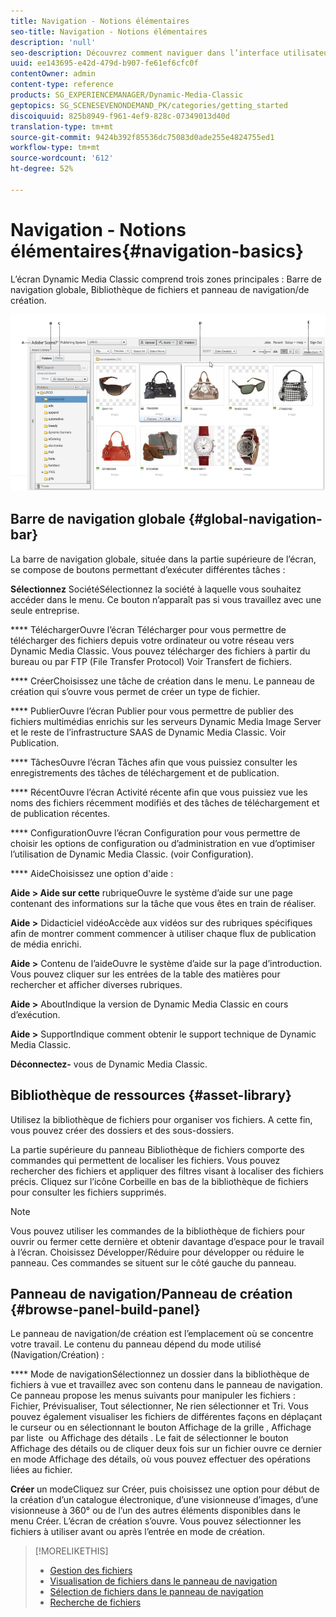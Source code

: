 ```yaml
---
title: Navigation - Notions élémentaires
seo-title: Navigation - Notions élémentaires
description: 'null'
seo-description: Découvrez comment naviguer dans l’interface utilisateur de Dynamic Media Classic.
uuid: ee143695-e42d-479d-b907-fe61ef6cfc0f
contentOwner: admin
content-type: reference
products: SG_EXPERIENCEMANAGER/Dynamic-Media-Classic
geptopics: SG_SCENESEVENONDEMAND_PK/categories/getting_started
discoiquuid: 825b8949-f961-4ef9-828c-07349013d40d
translation-type: tm+mt
source-git-commit: 9424b392f85536dc75083d0ade255e4824755ed1
workflow-type: tm+mt
source-wordcount: '612'
ht-degree: 52%

---
```



# Navigation - Notions élémentaires{#navigation-basics}

L’écran Dynamic Media Classic comprend trois zones principales : Barre de navigation globale, Bibliothèque de fichiers et panneau de navigation/de création.

![Navigation - Notions élémentaires](/help/assets/gs_navigation_basics_popup_popup.png)

## Barre de navigation globale {#global-navigation-bar}

La barre de navigation globale, située dans la partie supérieure de l’écran, se compose de boutons permettant d’exécuter différentes tâches :

**Sélectionnez** SociétéSélectionnez la société à laquelle vous souhaitez accéder dans le menu. Ce bouton n’apparaît pas si vous travaillez avec une seule entreprise.

**** TéléchargerOuvre l’écran Télécharger pour vous permettre de télécharger des fichiers depuis votre ordinateur ou votre réseau vers Dynamic Media Classic. Vous pouvez télécharger des fichiers à partir du bureau ou par FTP (File Transfer Protocol) Voir Transfert de fichiers.

**** CréerChoisissez une tâche de création dans le menu. Le panneau de création qui s’ouvre vous permet de créer un type de fichier.

**** PublierOuvre l’écran Publier pour vous permettre de publier des fichiers multimédias enrichis sur les serveurs Dynamic Media Image Server et le reste de l’infrastructure SAAS de Dynamic Media Classic. Voir Publication.

**** TâchesOuvre l’écran Tâches afin que vous puissiez consulter les enregistrements des tâches de téléchargement et de publication.

**** RécentOuvre l’écran Activité récente afin que vous puissiez vue les noms des fichiers récemment modifiés et des tâches de téléchargement et de publication récentes.

**** ConfigurationOuvre l’écran Configuration pour vous permettre de choisir les options de configuration ou d’administration en vue d’optimiser l’utilisation de Dynamic Media Classic. (voir Configuration).

**** AideChoisissez une option d&#39;aide :

**Aide > Aide sur cette** rubriqueOuvre le système d’aide sur une page contenant des informations sur la tâche que vous êtes en train de réaliser.

**Aide >** Didacticiel vidéoAccède aux vidéos sur des rubriques spécifiques afin de montrer comment commencer à utiliser chaque flux de publication de média enrichi.

**Aide >** Contenu de l’aideOuvre le système d’aide sur la page d’introduction. Vous pouvez cliquer sur les entrées de la table des matières pour rechercher et afficher diverses rubriques.

**Aide >** AboutIndique la version de Dynamic Media Classic en cours d’exécution.

**Aide >** SupportIndique comment obtenir le support technique de Dynamic Media Classic.

**Déconnectez-** vous de Dynamic Media Classic.

## Bibliothèque de ressources {#asset-library}

Utilisez la bibliothèque de fichiers pour organiser vos fichiers. A cette fin, vous pouvez créer des dossiers et des sous-dossiers.

La partie supérieure du panneau Bibliothèque de fichiers comporte des commandes qui permettent de localiser les fichiers. Vous pouvez rechercher des fichiers et appliquer des filtres visant à localiser des fichiers précis. Cliquez sur l’icône Corbeille  en bas de la bibliothèque de fichiers pour consulter les fichiers supprimés.

>[!NOTE]
>
>Vous pouvez utiliser les commandes de la bibliothèque de fichiers pour ouvrir ou fermer cette dernière et obtenir davantage d’espace pour le travail à l’écran. Choisissez Développer/Réduire pour développer ou réduire le panneau. Ces commandes se situent sur le côté gauche du panneau.

## Panneau de navigation/Panneau de création {#browse-panel-build-panel}

Le panneau de navigation/de création est l’emplacement où se concentre votre travail. Le contenu du panneau dépend du mode utilisé (Navigation/Création) :

**** Mode de navigationSélectionnez un dossier dans la bibliothèque de fichiers à vue et travaillez avec son contenu dans le panneau de navigation. Ce panneau propose les menus suivants pour manipuler les fichiers : Fichier, Prévisualiser, Tout sélectionner, Ne rien sélectionner et Tri. Vous pouvez également visualiser les fichiers de différentes façons en déplaçant le curseur ou en sélectionnant le bouton Affichage de la grille , Affichage par liste  ou Affichage des détails . Le fait de sélectionner le bouton Affichage des détails ou de cliquer deux fois sur un fichier ouvre ce dernier en mode Affichage des détails, où vous pouvez effectuer des opérations liées au fichier.

**Créer** un modeCliquez sur Créer, puis choisissez une option pour début de la création d’un catalogue électronique, d’une visionneuse d’images, d’une visionneuse à 360° ou de l’un des autres éléments disponibles dans le menu Créer. L’écran de création s’ouvre. Vous pouvez sélectionner les fichiers à utiliser avant ou après l’entrée en mode de création.

>[!MORELIKETHIS]
>
>* [Gestion des fichiers](about-managing-assets.md)
>* [Visualisation de fichiers dans le panneau de navigation](viewing-assets-browse-panel.md#viewing_assets_in_the_browse_panel)
>* [Sélection de fichiers dans le panneau de navigation](selecting-assets-browse-panel.md#selecting_assets_in_the_browse_panel)
>* [Recherche de fichiers](searching-assets.md#searching_assets)

